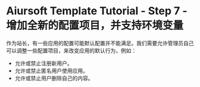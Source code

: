 # Aiursoft Template Tutorial - Step 7 - 增加全新的配置项目，并支持环境变量

作为站长，有一些应用的配置可能默认配置并不能满足。我们需要允许管理员自己可以调整一些配置项目，来改变应用的默认行为，例如：

* 允许或禁止注册新用户。
* 允许或禁止匿名用户使用应用。
* 允许或禁止用户删除自己的内容。

